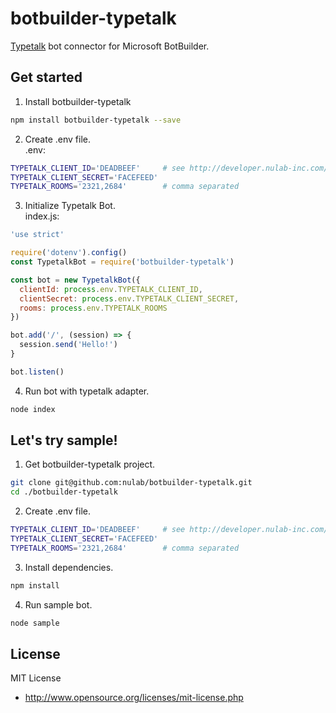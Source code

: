 # botbuilder-typetalk

[Typetalk](https://www.typetalk.in/) bot connector for Microsoft BotBuilder.

## Get started

1. Install botbuilder-typetalk
  ``` sh
  npm install botbuilder-typetalk --save
  ```

2. Create .env file.  
  .env:
  ``` sh
  TYPETALK_CLIENT_ID='DEADBEEF'     # see http://developer.nulab-inc.com/docs/typetalk/auth#client
  TYPETALK_CLIENT_SECRET='FACEFEED'
  TYPETALK_ROOMS='2321,2684'        # comma separated
  ```

3. Initialize Typetalk Bot.  
  index.js:
  ``` javascript
  'use strict'

  require('dotenv').config()
  const TypetalkBot = require('botbuilder-typetalk')

  const bot = new TypetalkBot({
    clientId: process.env.TYPETALK_CLIENT_ID,
    clientSecret: process.env.TYPETALK_CLIENT_SECRET,
    rooms: process.env.TYPETALK_ROOMS
  })

  bot.add('/', (session) => {
    session.send('Hello!')
  }

  bot.listen()
  ```

4. Run bot with typetalk adapter.
  ``` sh
  node index
  ```

## Let's try sample!

1. Get botbuilder-typetalk project.
  ``` sh
  git clone git@github.com:nulab/botbuilder-typetalk.git
  cd ./botbuilder-typetalk
  ```

2. Create .env file.
  ```sh
  TYPETALK_CLIENT_ID='DEADBEEF'     # see http://developer.nulab-inc.com/docs/typetalk/auth#client
  TYPETALK_CLIENT_SECRET='FACEFEED'
  TYPETALK_ROOMS='2321,2684'        # comma separated
  ```

3. Install dependencies.
  ```sh
  npm install
  ```

4. Run sample bot.
  ```sh
  node sample
  ```

## License

MIT License

* http://www.opensource.org/licenses/mit-license.php

